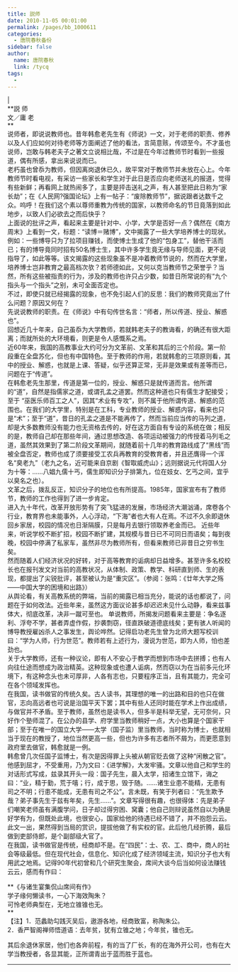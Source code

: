 ```yaml
---
title: 説师
date: 2010-11-05 00:01:00
permalink: /pages/bb_1000611
categories: 
  - 唐院春秋备份
sidebar: false
author: 
  name: 唐院春秋
  link: /tycq
tags: 
  - 
---
```


|  
**説 师  
文／庸 老  
**  
说师者，即说说教师也。昔年韩愈老先生有《师说》一文，对于老师的职责、修养以及人们应如何对待老师等方面阐述了他的看法，言简意赅，传颂至今。不才虽也说师，岂敢与韩老夫子之著文立说相比哉，不过是在今年过教师节时看到一些报道，偶有所感，拿出来说说而已。  
老朽虽也曾忝为教师，但因离岗退休已久，故平常对于教师节并未放在心上。今年教师节时看电视，有采访一些家长和学生对于此日是否应向老师送礼的报道，觉得有些新鲜；再看网上就热闹多了，主要是抨击送礼之声，有人甚至把此日称为“家长劫”；在《人民网?强国论坛》上有一帖子：“废除教师节”，据说跟者达数千之众。呜呼！在我们这个素以尊师重教为传统的国家，以教师命名的节日竟落到如此地步，以致人们必欲去之而后快乎？  
上面说的批评之声，看起来主要是针对中、小学，大学是否好一点？偶然在《南方周末》上看到一文，标题：“读博＝赌博”，文中揭露了一些大学培养博士的现状。例如：一些博导只为了拉项目赚钱，而使博士生成了他的“包身工”，替他干活而已；有的博导竟同时招有50名博士生，其中许多学生竟无缘与导师见面，更不说指导了，如此等等。该文揭露的这些现象虽不是冲着教师节说的，然而在大学里，培养博士岂非教育之最高档次欤？若师德如此，又何以克当教师节之荣誉乎？当然，所有这些被指责的行为，涉及的教师也许只占少数，如昔日所常说的有“九个指头与一个指头”之别，未可全面否定也。  
不过，即使只就已经揭露的现象，也不免引起人们的反思：我们的教师究竟出了什么问题？原因又何在？  
先说说教师的职责。在《师说》中有句传世名言：“师者，所以传道、授业、解惑也”。  
回想近几十年来，自己虽忝为大学教师，若就韩老夫子的教诲看，的确还有很大距离；而就所处的大环境看，则更是令人感慨系之焉。  
近60年来，我国的高教事业大约可分为文革前、文革和其后的三个阶段。第一阶段重在全盘苏化，但也有中国特色。至于教师的作用，若就韩愈的三项原则看，其中的授业、解惑，也就是上课、答疑，似乎还算正常，无非是效果或有差等而已，问题在于“传道”。  
在韩愈老先生那里，传道是第一位的，授业、解惑只是就传道而言。他所谓的“道”，自然是指儒家之道，或谓孔孟之道罢。然而这种道也只有儒生才配接受；至于
“巫医乐师百工之人”，因其“术业有专攻”，则不属于他所谓传道、解惑的范围也。在我们的大学里，特别是在工科，专业教师的授业、解惑内容，看来也只是“术”；至于“道”，昔日的孔孟之道是不能再传了，然而当前应当传的马列之道，却是大多数教师没有能力也无资格去传的，好在这方面自有专设的系统在做；相反的是，教师自己却在那些年间，通过思想改造、各项运动被强力的传授着马列毛之道，虽然其效果到了第二阶段文革期间，就随着前十几年的教育路线成了“黑线”而被全盘否定，教师也成了须要接受工农兵再教育的受教育者，并且还膺得一个诨名“臭老九”（老九之名，近可能来自京剧《智取威虎山》；远则据说元代将国人分为十等：……八娼九儒十丐，儒生即知识分子排第九，位在妓女、乞丐之间，宜乎以臭名之也）。  
文革之后，拨乱反正，知识分子的地位也有所提高。1985年，国家宣布有了教师节，教师的工作也得到了进一步肯定。  
进入九十年代，改革开放形势有了突飞猛进的发展，市场经济大潮汹涌，席卷各个行业，教育界也未能事外，人心浮动，“下海”者也大有人在焉。不过不久余即退休回乡家居，校园的情况也日渐隔膜，只是每月去银行领取养老金而已。
近些年来，听说学校不断扩招，校园不断扩建，其规模与昔日已不可同日而语矣；每到夜晚，校园中停满了私家车，虽然非尽为教师所有，但看来教师已非昔日之穷书生矣。  
然而随着人们经济状况的好转，对于高等教育的诟病却日益增多。甚至许多名校校长也在报刊发文对当前的高教状况，从体制、政策、教学、科研直到师、生的表现，都提出了尖锐批评，甚至被认为是“重灾区”。（参阅：张鸣：《廿年大学之殇——中国大学的困境和出路》）  
从舆论看，有关高教系统的弊端，当前的揭露已相当充分，能说的话也都说了，问题在于如何改法。近些年来，虽然这方面议论甚多却迟迟未见什么动静，看来兹事体大，彻底改革，决非一蹴可至也。
单说教师，所揭发问题看来主要是：争名逐利、浮夸不学，甚者弄虚作假，抄袭剽窃，径直跌破道德底线矣；更有骇人听闻的博导教授雇凶杀人之事发生，舆论哗然。记得启功老先生曾为北师大题写校训曰：“学为人师，行为世范”。教师若有上述行为，漫说为世范，即为人师，怕也差劲也。  
关于大学教师，还有一种议论，即有人不安心于教学而想到市场中去拼搏；也有人向往仕途而想成为政治精英。这种现象或也遭人诟病，然而窃以为在当前多元化环境下，有这种念头也未可厚非，人各有志也，只要程序正当，且有其能力，完全可在各个领域发挥也。  
在我国，读书做官的传统久矣。古人读书，其理想的唯一的出路和目的也只在做官，志向高远者也可说是治国平天下罢；其中有些人还同时能在学术上作出成绩，与做官并不矛盾。至于教师，虽然也是读书人，但多半是科举无望，无可奈何，只好作个塾师混了。在公办的县学、府学里当教师稍好一点，大小也算是个国家干部；至于在唯一的国立大学——太学（国子监）里当教师，当时称为博士，也就相当于现在的教授了，地位当然更高一些，但也为许多有志者所不屑为，而更愿意到政府里去做官，韩愈就是一例。  
韩愈曾几次任国子监博士，有次是因得罪上头被从朝官贬去做了这种“闲散之官”。他感到屈才，不受重用，乃为文曰：《进学解》，大发牢骚。文章以他自己和学生的对话形式写成，兹录其开头一段：国子先生，晨入太学，招诸生立馆下，诲之曰：“业，精于勤，荒于嘻；行，成于思，毁于随。……诸生业患不能精，无患有司之不明；行患不能成，无患有司之不公”。言未既，有笑于列者曰：“先生欺予哉？弟子事先生于兹有年矣，先生……”。文章写得很有趣，也很得体：先是弟子们嘲笑老师虽有满腹学问，日子却过得穷困、窝囊；他自己则辩说虽然自以为确是好学有为，但既处此境，也很安心，国家给他的待遇已经不错了，并不抱怨云云。此文一出，果然得到当局的赏识，提拔他做了有实权的官。此后他几经折腾，最后做到吏部侍郎，是个副部级大官了。  
在我国，读书做官是传统，经商却不是。在“四民”：士、农、工、商中，商人的社会等级最低。但在现代社会，信息化、知识化成了经济领域主流，知识分子也大有用武之地焉。记得90年代初曾和几个研究生聚会，席间大谈今后当如何设法赚钱云云，感而有作曰：  
  
**《与诸生宴集侃山席间有作》  
学子缘何懒读书，一心下海效陶朱？  
可怜老师典型在，无地立锥锥也无。  
**  
【注】1．范蠡助勾践灭吴后，遨游各地，经商致富，称陶朱公。  
2．香严智阁禅师悟道语：去年贫，犹有立锥之地；今年贫，锥也无。  
  
其后余退休家居，他们也各奔前程，有的当了厂长，有的在海外开公司，也有在大学当教授者，各显其能，正所谓青出于蓝而胜于蓝也。  
  
  
---
